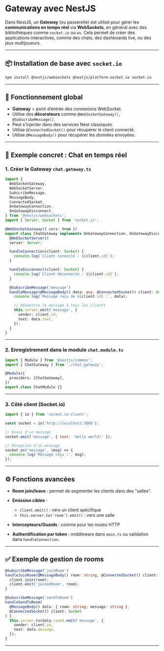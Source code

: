 # Gateway avec NestJS 

Dans NestJS, un **Gateway** (ou passerelle) est utilisé pour gérer les **communications en temps réel** via **WebSockets**, en général avec des bibliothèques comme `socket.io` ou `ws`. Cela permet de créer des applications interactives, comme des chats, des dashboards live, ou des jeux multijoueurs.

---

## 📦 Installation de base avec `socket.io`

```bash
npm install @nestjs/websockets @nestjs/platform-socket.io socket.io
```

---

## 🧠 Fonctionnement global

* **Gateway** = point d’entrée des connexions WebSocket.
* Utilise des **décorateurs** comme `@WebSocketGateway()`, `@SubscribeMessage()`.
* Peut s’injecter dans des services Nest classiques.
* Utilise `@ConnectedSocket()` pour récupérer le client connecté.
* Utilise `@MessageBody()` pour récupérer les données envoyées.

---

## 🔧 Exemple concret : Chat en temps réel

### 1. **Créer le Gateway `chat.gateway.ts`**

```ts
import {
  WebSocketGateway,
  WebSocketServer,
  SubscribeMessage,
  MessageBody,
  ConnectedSocket,
  OnGatewayConnection,
  OnGatewayDisconnect,
} from '@nestjs/websockets';
import { Server, Socket } from 'socket.io';

@WebSocketGateway({ cors: true })
export class ChatGateway implements OnGatewayConnection, OnGatewayDisconnect {
  @WebSocketServer()
  server: Server;

  handleConnection(client: Socket) {
    console.log(`Client connecté : ${client.id}`);
  }

  handleDisconnect(client: Socket) {
    console.log(`Client déconnecté : ${client.id}`);
  }

  @SubscribeMessage('message')
  handleMessage(@MessageBody() data: any, @ConnectedSocket() client: Socket) {
    console.log(`Message reçu de ${client.id} :`, data);

    // Réémettre le message à tous les clients
    this.server.emit('message', {
      sender: client.id,
      text: data.text,
    });
  }
}
```

---

### 2. **Enregistrement dans le module `chat.module.ts`**

```ts
import { Module } from '@nestjs/common';
import { ChatGateway } from './chat.gateway';

@Module({
  providers: [ChatGateway],
})
export class ChatModule {}
```

---

### 3. **Côté client (Socket.io)**

```js
import { io } from 'socket.io-client';

const socket = io('http://localhost:3000');

// Envoi d'un message
socket.emit('message', { text: 'Hello world!' });

// Réception d'un message
socket.on('message', (msg) => {
  console.log('Message reçu :', msg);
});
```

---

## ⚙️ Fonctions avancées

* **Room join/leave** : permet de segmenter les clients dans des "salles".
* **Emission ciblée** :

  * `client.emit()` : vers un client spécifique
  * `this.server.to('room').emit()` : vers une salle
* **Intercepteurs/Guards** : comme pour les routes HTTP
* **Authentification par token** : middleware dans `main.ts` ou validation dans `handleConnection`.

---

## ✅ Exemple de gestion de **rooms**

```ts
@SubscribeMessage('joinRoom')
handleJoinRoom(@MessageBody() room: string, @ConnectedSocket() client: Socket) {
  client.join(room);
  client.emit('joinedRoom', room);
}

@SubscribeMessage('sendToRoom')
handleSendToRoom(
  @MessageBody() data: { room: string; message: string },
  @ConnectedSocket() client: Socket
) {
  this.server.to(data.room).emit('message', {
    sender: client.id,
    text: data.message,
  });
}
```

---
